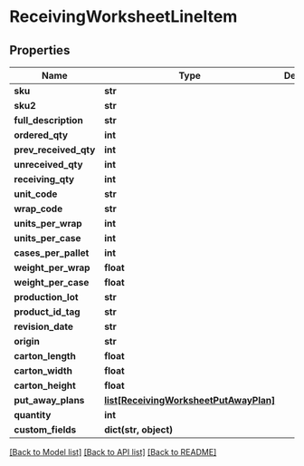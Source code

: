 # ReceivingWorksheetLineItem

## Properties
Name | Type | Description | Notes
------------ | ------------- | ------------- | -------------
**sku** | **str** |  | [optional] 
**sku2** | **str** |  | [optional] 
**full_description** | **str** |  | [optional] 
**ordered_qty** | **int** |  | [optional] 
**prev_received_qty** | **int** |  | [optional] 
**unreceived_qty** | **int** |  | [optional] 
**receiving_qty** | **int** |  | 
**unit_code** | **str** |  | 
**wrap_code** | **str** |  | 
**units_per_wrap** | **int** |  | [optional] 
**units_per_case** | **int** |  | [optional] 
**cases_per_pallet** | **int** |  | [optional] 
**weight_per_wrap** | **float** |  | 
**weight_per_case** | **float** |  | [optional] 
**production_lot** | **str** |  | [optional] 
**product_id_tag** | **str** |  | [optional] 
**revision_date** | **str** |  | [optional] 
**origin** | **str** |  | [optional] 
**carton_length** | **float** |  | [optional] 
**carton_width** | **float** |  | [optional] 
**carton_height** | **float** |  | [optional] 
**put_away_plans** | [**list[ReceivingWorksheetPutAwayPlan]**](ReceivingWorksheetPutAwayPlan.md) |  | [optional] 
**quantity** | **int** |  | [optional] 
**custom_fields** | **dict(str, object)** |  | [optional] 

[[Back to Model list]](../README.md#documentation-for-models) [[Back to API list]](../README.md#documentation-for-api-endpoints) [[Back to README]](../README.md)


